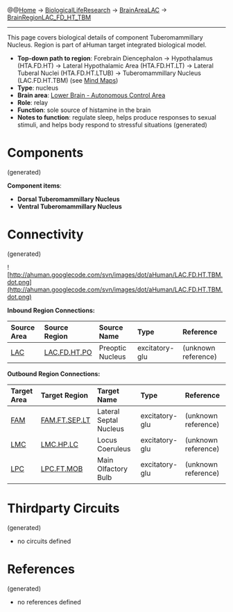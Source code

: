 @@[Home](Home.md) -> [BiologicalLifeResearch](BiologicalLifeResearch.md) -> [BrainAreaLAC](BrainAreaLAC.md) -> [BrainRegionLAC\_FD\_HT\_TBM](BrainRegionLAC_FD_HT_TBM.md)

---


This page covers biological details of component Tuberomammillary Nucleus.
Region is part of aHuman target integrated biological model.

  * **Top-down path to region**: Forebrain Diencephalon -> Hypothalamus (HTA.FD.HT) -> Lateral Hypothalamic Area (HTA.FD.HT.LT) -> Lateral Tuberal Nuclei (HTA.FD.HT.LTUB) -> Tuberomammillary Nucleus (LAC.FD.HT.TBM) (see [Mind Maps](OverallMindMaps.md))
  * **Type**: nucleus
  * **Brain area**: [Lower Brain - Autonomous Control Area](BrainAreaLAC.md)
  * **Role**: relay
  * **Function**: sole source of histamine in the brain
  * **Notes to function**: regulate sleep, helps produce responses to sexual stimuli, and helps body respond to stressful situations
(generated)
# Components #
(generated)


**Component items**:
  * **Dorsal Tuberomammillary Nucleus**
  * **Ventral Tuberomammillary Nucleus**

# Connectivity #
(generated)


![http://ahuman.googlecode.com/svn/images/dot/aHuman/LAC.FD.HT.TBM.dot.png](http://ahuman.googlecode.com/svn/images/dot/aHuman/LAC.FD.HT.TBM.dot.png)

**Inbound Region Connections:**

| **Source Area** | **Source Region** | **Source Name** | **Type** | **Reference** |
|:----------------|:------------------|:----------------|:---------|:--------------|
| [LAC](BrainAreaLAC.md) | [LAC.FD.HT.PO](BrainRegionLAC_FD_HT_PO.md) | Preoptic Nucleus | excitatory-glu | (unknown reference) |

**Outbound Region Connections:**

| **Target Area** | **Target Region** | **Target Name** | **Type** | **Reference** |
|:----------------|:------------------|:----------------|:---------|:--------------|
| [FAM](BrainAreaFAM.md) | [FAM.FT.SEP.LT](BrainRegionFAM_FT_SEP_LT.md) | Lateral Septal Nucleus | excitatory-glu | (unknown reference) |
| [LMC](BrainAreaLMC.md) | [LMC.HP.LC](BrainRegionLMC_HP_LC.md) | Locus Coeruleus | excitatory-glu | (unknown reference) |
| [LPC](BrainAreaLPC.md) | [LPC.FT.MOB](BrainRegionLPC_FT_MOB.md) | Main Olfactory Bulb | excitatory-glu | (unknown reference) |

# Thirdparty Circuits #
(generated)

  * no circuits defined

# References #
(generated)

  * no references defined
